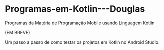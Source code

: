 # Programas-em-Kotlin---Douglas
Programas da Matéria de Programação Mobile usando Linguagem Kotlin

(EM BREVE)

Um passo a passo de como testar os projetos em Kotlin no Android Studio.
